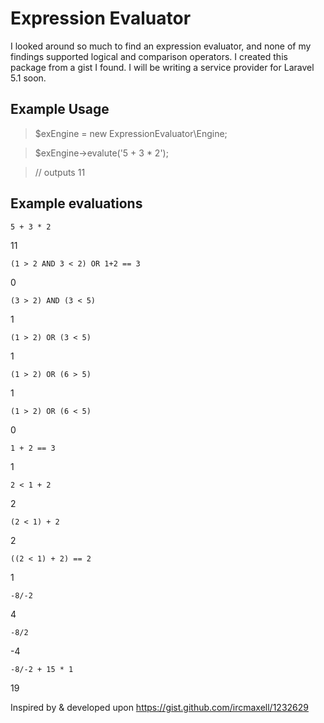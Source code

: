 Expression Evaluator
====

I looked around so much to find an expression evaluator, and none of my findings supported logical and comparison operators.
I created this package from a gist I found. I will be writing a service provider for Laravel 5.1 soon.

Example Usage
---
> $exEngine = new ExpressionEvaluator\Engine;

> $exEngine->evalute('5 + 3 * 2');

> // outputs 11


Example evaluations
---

`5 + 3 * 2`

11

`(1 > 2 AND 3 < 2) OR 1+2 == 3`

 0
  
 
 `(3 > 2) AND (3 < 5)`
 
 1


 `(1 > 2) OR (3 < 5)`
 
 1


 `(1 > 2) OR (6 > 5)`
 
 1


 `(1 > 2) OR (6 < 5)`
 
 0


 `1 + 2 == 3`
 
 1


 `2 < 1 + 2`
 
 2


 `(2 < 1) + 2`
 
 2

 `((2 < 1) + 2) == 2`
 
 1

 `-8/-2`
 
 4

 `-8/2`
 
 -4

 `-8/-2 + 15 * 1`
 
 19



Inspired by & developed upon https://gist.github.com/ircmaxell/1232629